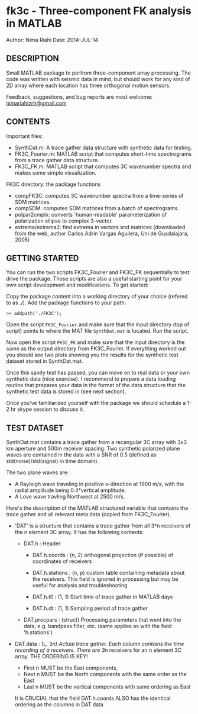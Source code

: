 # fk3c - Three-component FK analysis in MATLAB

Author: Nima Riahi
Date: 2014-JUL-14


## DESCRIPTION

Small MATLAB package to perfrom three-component array processing. The code was written with seismic data in mind, but should work for any kind of 2D array where each location has three orthogonal motion sensors.

Feedback, suggestions, and bug reports are most welcome: nimariahizrh@gmail.com


## CONTENTS

Important files:

- SynthDat.m: A trace gather data structure with synthetic data for testing.
- FK3C_Fourier.m: MATLAB script that computes short-time spectrograms from a trace gather data structure.
- FK3C_FK.m: MATLAB script that computes 3C wavenumber spectra and makes some simple visualization.
	
FK3C directory: the package functions

  - compFK3C: computes 3C wavenumber spectra from a time-series of SDM matrices.
  - compSDM: computes SDM matrices from a batch of spectrograms.
  - polpar2cmplx: converts 'human-readable' parameterization of polarization ellipse to complex 3-vector.
  - extrema/extrema2: find extrema in vectors and matrices (downloaded from the web, author Carlos Adrin Vargas Aguilera, Uni de Guadalajara, 2005)
		

	
## GETTING STARTED

You can run the two scripts FK3C_Fourier and FK3C_FK sequentially to test drive the package. Those scripts are also a useful starting point for your own script development and modifications. To get started:

Copy the package content into a working directory of your choice (refered to as ./). Add the package functions to your path:

`>> addpath('./FK3C');`

Open the script `FK3C_Fourier` and make sure that the input directory (top of script) points to where the MAT file `SynthDat.mat` is located. Run the script.

Now open the script `FK3C_FK` and make sure that the input directory is the same as the output directory from FK3C_Fourier. If everything worked out you should see two plots showing you the results for the synthetic test dataset stored in SynthDat.mat.

Once this sanity test has passed, you can move on to real data or your own synthetic data (nice exercise). I recommend to prepare a data loading routine that prepares your data in the format of the data structure that the synthetic test data is stored in (see next section).

Once you've familiarized yourself with the package we should schedule a 1-2 hr skype session to discuss it.




## TEST DATASET

SynthDat.mat contains a trace gather from a recangular 3C array with 3x3 km aperture and 500m receiver spacing. Two synthetic polarized plane waves are contained in the data with a SNR of 0.5 (defined as std(noise)/std(signal) in time domain).

The two plane waves are:

- A Rayleigh wave traveling in positive x-direction at 1900 m/s, with the radial amplitude being 0.4*vertical amplitude.
- A Love wave travling Northwest at 2500 m/s.

Here's the description of the MATLAB structured variable that contains the trace gather and all relevant meta data (copied from FK3C_Fourier). 


- 'DAT' is a structure that contains a trace gather from all 3*n receivers of the n element 3C array. It has the following contents:
  - DAT.h             : Header

    - DAT.h.coords      : (n, 2) orthogonal projection (if possible) of coordinates of receivers

    - DAT.h.stations    : (n, p) custom table containing metadata about the receivers. This field is ignored in processing but may be useful for analysis and troubleshooting

    - DAT.h.t0          : (1, 1) Start time of trace gather in MATLAB days

    - DAT.h.dt          : (1, 1) Sampling period of trace gather

  - DAT.procpars      : (struct) Processing parameters that went into the data, e.g. bandpass filter, etc. (same applies as with the field 'h.stations')

- DAT.data          : (L, 3*n) Actual trace gather. Each column contains the time recording of a receivers. There are 3*n receivers for an n element 3C array. THE ORDERING IS KEY!
  
  - First n MUST be the East components,
  - Next n MUST be the North components with the same order as the East
  - Last n MUST be the vertical components with same ordering as East

  It is CRUCIAL that the field DAT.h.coords ALSO has the identical ordering as the columns in DAT.data

